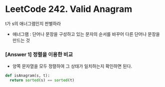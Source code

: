 # LeetCode 242. Valid Anagram
t가 s의 애너그램인지 판별하라
+ 애너그램 : 단어나 문장을 구성하고 있는 문자의 순서를 바꾸어 다른 단어나 문장을 만드는 것

### [Answer 1] 정렬을 이용한 비교 
+ 양쪽 문자열을 모두 정렬하여 그 상태가 일치하는지 확인하면 된다.

```python
def isAnagram(s, t):
  return sorted(s) == sorted(t)
```
